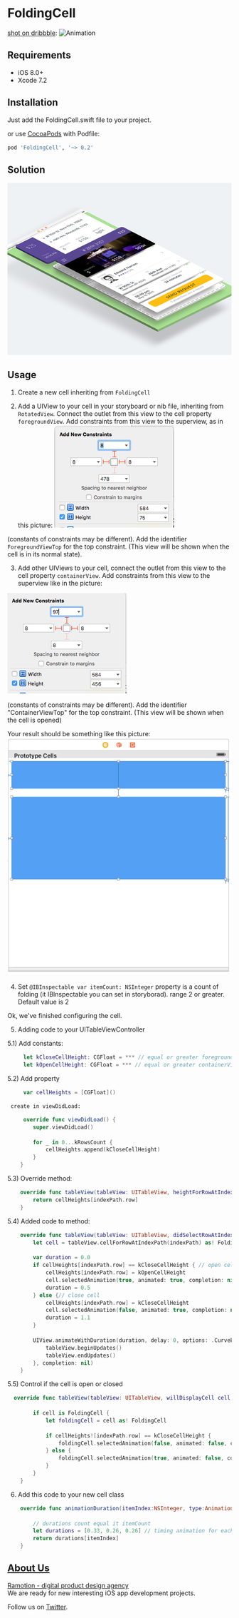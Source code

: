 # FoldingCell

[shot on dribbble](https://dribbble.com/shots/2121350-Delivery-Card):
![Animation](Screenshots/folding-cell.gif)

## Requirements

- iOS 8.0+
- Xcode 7.2

## Installation

Just add the FoldingCell.swift file to your project.

or use [CocoaPods](https://cocoapods.org) with Podfile:
``` ruby
pod 'FoldingCell', '~> 0.2'
```
    

## Solution
![Solution](/Tutorial-resources/Solution.png)
## Usage

1) Create a new cell inheriting from `FoldingCell`

2) Add a UIView to your cell in your storyboard or nib file, inheriting from `RotatedView`.
Connect the outlet from this view to the cell property `foregroundView`.
Add constraints from this view to the superview, as in this picture: 
![1.1](/Tutorial-resources/1.1.png)

(constants of constraints may be different). Add the identifier `ForegroundViewTop`
for the top constraint. (This view will be shown when the cell is in its normal state).

3) Add other UIViews to your cell, connect the outlet from this view to the cell
property `containerView`. Add constraints from this view to the superview like in the picture:

![1.2](/Tutorial-resources/1.2.png)

(constants of constraints may be different). Add the identifier "ContainerViewTop" for the top constraint.
(This view will be shown when the cell is opened)

Your result should be something like this picture:
![1.3](/Tutorial-resources/1.3.png)

4) Set ``` @IBInspectable var itemCount: NSInteger ``` property is a count of folding (it IBInspectable you can set in storyborad). range 2 or greater. Default value is 2

Ok, we've finished configuring the cell.

5) Adding code to your UITableViewController

5.1) Add constants:
``` swift
     let kCloseCellHeight: CGFloat = *** // equal or greater foregroundView height
     let kOpenCellHeight: CGFloat = *** // equal or greater containerView height
```
5.2) Add property

``` swift
     var cellHeights = [CGFloat]()
```

     create in viewDidLoad:
``` swift
     override func viewDidLoad() {
        super.viewDidLoad()

        for _ in 0...kRowsCount {
            cellHeights.append(kCloseCellHeight)
        }
    }
```

5.3) Override method:
``` swift
    override func tableView(tableView: UITableView, heightForRowAtIndexPath indexPath: NSIndexPath) -> CGFloat {
        return cellHeights[indexPath.row]
    }
```

5.4) Added code to method:
``` swift
    override func tableView(tableView: UITableView, didSelectRowAtIndexPath indexPath: NSIndexPath) {
        let cell = tableView.cellForRowAtIndexPath(indexPath) as! FoldingCell

        var duration = 0.0
        if cellHeights[indexPath.row] == kCloseCellHeight { // open cell
            cellHeights[indexPath.row] = kOpenCellHeight
            cell.selectedAnimation(true, animated: true, completion: nil)
            duration = 0.5
        } else {// close cell
            cellHeights[indexPath.row] = kCloseCellHeight
            cell.selectedAnimation(false, animated: true, completion: nil)
            duration = 1.1
        }

        UIView.animateWithDuration(duration, delay: 0, options: .CurveEaseOut, animations: { () -> Void in
            tableView.beginUpdates()
            tableView.endUpdates()
        }, completion: nil)
    }
```
5.5) Control if the cell is open or closed
``` swift
  override func tableView(tableView: UITableView, willDisplayCell cell: UITableViewCell, forRowAtIndexPath indexPath: NSIndexPath) {

        if cell is FoldingCell {
            let foldingCell = cell as! FoldingCell

            if cellHeights![indexPath.row] == kCloseCellHeight {
                foldingCell.selectedAnimation(false, animated: false, completion:nil)
            } else {
                foldingCell.selectedAnimation(true, animated: false, completion: nil)
            }
        }
    }
``` 

6) Add this code to your new cell class
``` swift
    override func animationDuration(itemIndex:NSInteger, type:AnimationType)-> NSTimeInterval {

        // durations count equal it itemCount
        let durations = [0.33, 0.26, 0.26] // timing animation for each view
        return durations[itemIndex]
    }
```

## [About Us](http://ramotion.com?utm_source=gthb&utm_medium=special&utm_campaign=folding-cell)

[Ramotion - digital product design agency](http://ramotion.com?utm_source=gthb&utm_medium=special&utm_campaign=folding-cell)  
We are ready for new interesting iOS app development projects.

Follow us on [Twitter](http://twitter.com/ramotion).
